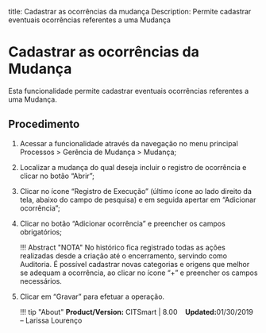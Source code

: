 title: Cadastrar as ocorrências da mudança
Description: Permite cadastrar eventuais ocorrências referentes a uma Mudança
# Cadastrar as ocorrências da Mudança

Esta funcionalidade permite cadastrar eventuais ocorrências referentes a uma Mudança.

Procedimento
------------

1.  Acessar a funcionalidade através da navegação no menu principal Processos \>
    Gerência de Mudança \> Mudança;

2.  Localizar a mudança do qual deseja incluir o registro de ocorrência e clicar
    no botão “Abrir”;

3.  Clicar no ícone “Registro de Execução” (último ícone ao lado direito da
    tela, abaixo do campo de pesquisa) e em seguida apertar em “Adicionar
    ocorrência”;

4.  Clicar no botão “Adicionar ocorrência” e preencher os campos obrigatórios;

    !!! Abstract "NOTA"
        No histórico fica registrado todas as ações realizadas desde a criação até o encerramento, servindo como Auditoria. É possível cadastrar novas categorias e origens que melhor se adequam a
        ocorrência, ao clicar no ícone “+” e preencher os campos necessários.


5.  Clicar em “Gravar” para efetuar a operação.

    !!! tip "About"
        <b>Product/Version:</b> CITSmart | 8.00 &nbsp;&nbsp;
        <b>Updated:</b>01/30/2019 – Larissa Lourenço


